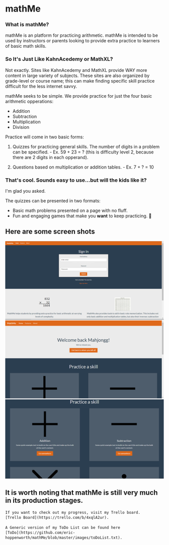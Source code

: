 # mathMe

### What is mathMe?
   mathMe is an platform for practicing arithmetic.
   mathMe is intended to be used by instructors or parents looking to provide extra practice to learners of basic math skills.
   
### So It's Just Like KahnAcedemy or MathXL?

  Not exactly.  Sites like KahnAcedemy and MathXL provide WAY more content in large variety of subjects.  These sites are also organized by grade-level or course name; this can make finding specific skill practice difficult for the less internet savvy.
  
  mathMe seeks to be simple.  We provide practice for just the four basic arithmetic opperations:  
* Addition
* Subtraction
* Multiplication
* Division

Practice will come in two basic forms:
  1. Quizzes for practicing general skills.  The number of digits in a problem can be specified.
    - Ex.  59 + 23 = ? (this is difficulty level 2, because there are 2 digits in each opperand).
    
  2. Questions based on multiplication or addition tables.
    - Ex. 7 + ? = 10

### That's cool.  Sounds easy to use...but will the kids like it?

  I'm glad you asked.
  
  The quizzes can be presented in two formats:
  * Basic math problems presented on a page with no fluff.
  * Fun and engaging games that make you **want** to keep practicing. :tomato:


## Here are some screen shots

![alt text](https://github.com/eric-hoppenworth/mathMe/blob/master/images/screen1.PNG)
![alt text](https://github.com/eric-hoppenworth/mathMe/blob/master/images/screen2.PNG)
![alt text](https://github.com/eric-hoppenworth/mathMe/blob/master/images/screen3.PNG)

## It is worth noting that mathMe is still very much in its production stages.
	If you want to check out my progress, visit my Trello board.
	[Trello Board](https://trello.com/b/4xqlA2ur).

	A Generic version of my ToDo List can be found here
	[ToDo](https://github.com/eric-hoppenworth/mathMe/blob/master/images/toDoList.txt).